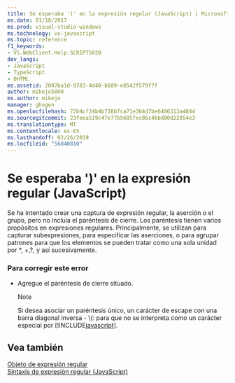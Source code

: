 ```yaml
---
title: Se esperaba ')' en la expresión regular (JavaScript) | Microsoft Docs
ms.date: 01/18/2017
ms.prod: visual-studio-windows
ms.technology: vs-javascript
ms.topic: reference
f1_keywords:
- VS.WebClient.Help.SCRIPT5020
dev_langs:
- JavaScript
- TypeScript
- DHTML
ms.assetid: 2087ba1d-9783-4d40-b609-e8542f579f7f
author: mikejo5000
ms.author: mikejo
manager: ghogen
ms.openlocfilehash: 72b4cf24b4b738b7ca71e364d7be6486313a4844
ms.sourcegitcommit: 23feea519c47e77b5685fec86c4bbd00d22054e3
ms.translationtype: MT
ms.contentlocale: es-ES
ms.lasthandoff: 02/26/2019
ms.locfileid: "56840810"
---
```

# <a name="expected--in-regular-expression-javascript"></a>Se esperaba ')' en la expresión regular (JavaScript)
Se ha intentado crear una captura de expresión regular, la aserción o el grupo, pero no incluía el paréntesis de cierre. Los paréntesis tienen varios propósitos en expresiones regulares. Principalmente, se utilizan para capturar subexpresiones, para especificar las aserciones, o para agrupar patrones para que los elementos se pueden tratar como una sola unidad por *, +,?, y así sucesivamente.  
  
### <a name="to-correct-this-error"></a>Para corregir este error  
  
-   Agregue el paréntesis de cierre situado.  
  
    > [!NOTE]
    >  Si desea asociar un paréntesis único, un carácter de escape con una barra diagonal inversa - \\(: para que no se interpreta como un carácter especial por [!INCLUDE[javascript](../../javascript/includes/javascript-md.md)].  
  
## <a name="see-also"></a>Vea también  
 [Objeto de expresión regular](../../javascript/reference/regular-expression-object-javascript.md)   
 [Sintaxis de expresión regular (JavaScript)](https://msdn.microsoft.com/library/1400241x)